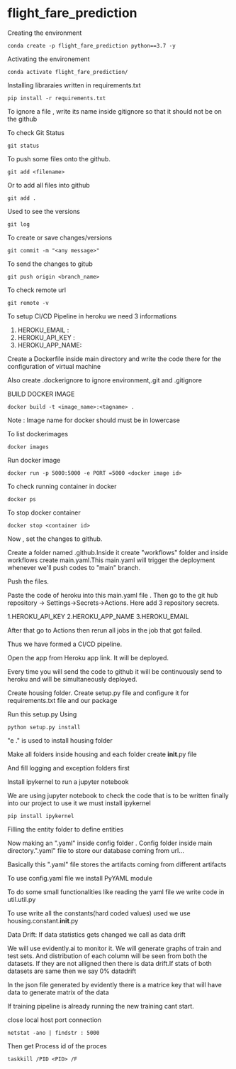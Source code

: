 # flight_fare_prediction

Creating the environment

```
conda create -p flight_fare_prediction python==3.7 -y
```

Activating the environement

```
conda activate flight_fare_prediction/
```

Installing libraraies written in requirements.txt

```
pip install -r requirements.txt 
```

To ignore a file , write its name inside gitignore so that it should not be on the github

To check Git Status

```
git status
```

To push some files onto the github.

```
git add <filename> 
```    

Or to add all files into github    

```
git add . 
```


Used to see the versions

```
git log
```

To create or save changes/versions 

```
git commit -m "<any message>"
```


To send the changes to gitub 

```
git push origin <branch_name>
```

To check remote url

```
git remote -v
```

To setup CI/CD Pipeline in heroku we need 3 informations

1. HEROKU_EMAIL :   
2. HEROKU_API_KEY :
3. HEROKU_APP_NAME: 


Create a Dockerfile inside main directory and write the code there for the configuration of virtual machine

Also create .dockerignore to ignore environment,.git and .gitignore

BUILD DOCKER IMAGE

```
docker build -t <image_name>:<tagname> .
```

Note : Image name for docker should must be in lowercase


To list dockerimages

```
docker images
```

Run docker image

```
docker run -p 5000:5000 -e PORT =5000 <docker image id>
```

To check running container in docker

```
docker ps
```

To stop docker container

```
docker stop <container id>
```
Now , set the changes to github.

Create a folder named .github.Inside it create "workflows" folder and inside workflows create main.yaml.This main.yaml will trigger the deployment whenever we'll push codes to "main" branch. 

Push the files.

Paste the code of heroku into this main.yaml file .
Then go to the git hub repository -> Settings->Secrets->Actions. Here add 3 repository secrets. 

1.HEROKU_API_KEY
2.HEROKU_APP_NAME
3.HEROKU_EMAIL

After that go to Actions then rerun all jobs in the job that got failed.

Thus we have formed a CI/CD pipeline.

Open the app from Heroku app link. It will be deployed.

Every time you will send the code to github it will be continuously send to heroku and will be simultaneously deployed.

Create housing folder.
Create setup.py file and configure it for requirements.txt file and our package

Run this setup.py
Using 

```
python setup.py install
```


"e ." is used to install housing folder


Make all folders inside housing and each folder create __init__.py file

And fill logging and exception folders first


Install ipykernel to run a jupyter notebook

We are using jupyter notebook to check the code that is to be written finally into our project to use it we must install ipykernel

```
pip install ipykernel
```


Filling the entity folder to define entities


Now making an ".yaml" inside config folder . Config folder inside main directory.".yaml" file to store our database coming from url...


Basically this ".yaml" file stores the artifacts coming from different artifacts



To use config.yaml file we install PyYAML module

To do some small functionalities like reading the yaml file we write code in util.util.py

To use write all the constants(hard coded values) used we use housing.constant.__init__.py

Data Drift: If data statistics gets changed we call as data drift



We will use evidently.ai to monitor it. We will generate graphs of train and test sets. And distribution of each column will be seen from both the datasets. If they are not alligned then there is data drift.If stats of both datasets are same then we say 0% datadrift


In the json file generated by evidently there is a matrice key that will have data to generate matrix of the data 

If training pipeline is already running the new training cant start.

close local host port connection

```
netstat -ano | findstr : 5000
```

Then get Process id of the proces

```
taskkill /PID <PID> /F
```
